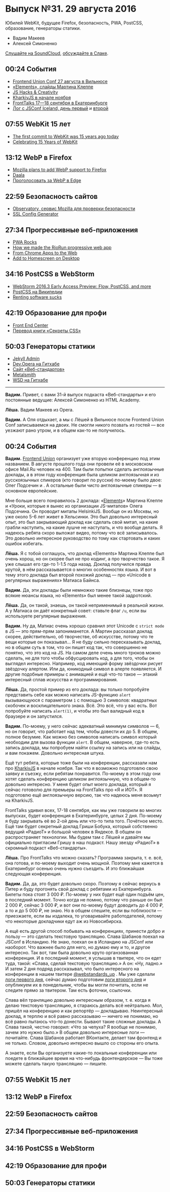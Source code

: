 # Выпуск №31. 29 августа 2016

Юбилей WebKit, будущее Firefox, безопасность, PWA, PostCSS, образование, генераторы статики.

- Вадим Макеев
- Алексей Симоненко

[Слушайте на SoundCloud](https://soundcloud.com/web-standards/episode-31), [обсуждайте в Слаке](https://web-standards.slack.com/messages/podcast/).

## 00:24 События

- [Frontend Union Conf 27 августа в Вильнюсе](http://frontend-union.co/)
- [«Elements», слайды Мартина Клеппе](https://speakerdeck.com/aemkei/elements-frontend-union-conf)
- [JS Hacks & Creativity](http://aem1k.com/)
- [KharkivJS в начале ноября](http://kharkivjs.org/)
- [FrontTalks 17—18 сентября в Екатеринбурге](http://fronttalks.ru/)
- [Лог с JSConf Iceland, день первый](https://github.com/web-standards-ru/web-standards-up/blob/master/2016-08-25_jsconfis.md) и [второй](https://github.com/web-standards-ru/web-standards-up/blob/master/2016-08-26_jsconfis.md)

## 07:55 WebKit 15 лет

- [The first commit to WebKit was 15 years ago today](https://twitter.com/mathias/status/768336960096206848)
- [Celebrating 15 Years of WebKit](https://webkit.org/blog/6888/celebrating-15-years-of-webkit/)

## 13:12 WebP в Firefox

- [Mozilla plans to add WebP support to Firefox](http://www.ghacks.net/2016/08/24/mozilla-webp-support-firefox/)
- [Daala](https://xiph.org/daala/)
- [Проголосовать за WebP в Edge](https://wpdev.uservoice.com/forums/257854-microsoft-edge-developer/suggestions/6508417-webp-image-format-support)

## 22:59 Безопасность сайтов

- [Observatory, сервис Mozilla для проверки безопасности](https://observatory.mozilla.org/)
- [SSL Config Generator](https://mozilla.github.io/server-side-tls/ssl-config-generator/)

## 27:34 Прогрессивные веб-приложения

- [PWA Rocks](https://pwa.rocks/)
- [How we made the RioRun progressive web app](https://www.theguardian.com/info/developer-blog/2016/aug/19/how-we-made-the-riorun-progressive-web-app)
- [From Chrome Apps to the Web](http://blog.chromium.org/2016/08/from-chrome-apps-to-web.html)
- [Add to Homescreen on Desktop](https://medium.com/p/c85aa018323f)

## 34:16 PostCSS в WebStorm

- [WebStorm 2016.3 Early Access Preview: Flow, PostCSS, and more](https://blog.jetbrains.com/webstorm/2016/08/webstorm-2016-3-early-access-preview/)
- [PostCSS на Википедии](https://ru.wikipedia.org/wiki/PostCSS)
- [Renting software sucks](http://www.andybudd.com/archives/2016/08/renting_software_sucks/)

## 42:19 Образование для профи

- [Front End Center](https://frontend.center/)
- [Перевод книги «Секреты CSS»](http://www.piter.com/collection/bestsellery-oreilly/product/sekrety-css-idealnye-resheniya-ezhednevnyh-zadach)

## 50:03 Генераторы статики

- [Jekyll Admin](https://github.com/jekyll/jekyll-admin)
- [Dev.Opera на Гитхабе](https://github.com/operasoftware/devopera)
- [Сайт «Веб-стандартов»](http://web-standards.ru/)
- [Metalsmith](http://www.metalsmith.io/)
- [WSD на Гитхабе](https://github.com/web-standards-ru/web-standards-days/)

---

**Вадим.** Привет, с вами 31-й выпуск подкаста «Веб-стандарты» и его постоянные ведущие: Алексей Симоненко из HTML Academy.

**Лёша.**
Вадим Макеев из Opera.

**Вадим.**
А Оля отдыхает, а мы с Лёшей в Вильнюсе после Frontend Union Conf записываемся на двоих.
Не смогли никого позвать из гостей — все уезжают рано утром, и в общем как-то не получилось.

## 00:24 События

**Вадим.**
[Frontend Union](http://frontend-union.co/) организует уже вторую конференцию под этим названием.
В августе прошлого года они провели её в московском офисе Mail.Ru человек на 400.
Там были попытки сделать англоязычные доклады, а в этом году конференция была целиком англоязычная и из русскоязычных спикеров (кто говорит по русски) по-моему было двое: Олег Подсечин и <!-- TODO: Пухарский? -->.
А остальные были чисто англоязычные спикеры — в основном европейские.

Мне больше всего понравилось 2 доклада: «[Elements](https://speakerdeck.com/aemkei/elements-frontend-union-conf)» Мартина Клеппе и «Уроки, которые я вынес из организации JS-митапов» Олега Подсечина.
Он проводит митапы HelsinkiJS.
Вообще он из Москвы, но уже около 5-6 лет живет в Хельсинки.
Это был довольно интересный опыт, это был закрывающий доклад как сделать свой митап, на какие грабли наступить, на какие лушче не наступать, и что вообще делать.
Я надеюсь ребята скоро выложат видео, потому что всё записывалось.
Это довольно интересное руководство по тому как стартовать и каких ошибок избегать.

**Лёша.**
Я с тобой соглашусь, что доклад «Elements» Мартина Клеппе был очень хорош, но он скорее был не про кодинг, а про творчество такое.
Я уже слышал его где-то 1-1.5 года <!-- TODO: или лучше год-полтора? --> назад.
Доклад получился правда крутой, в нём рассказывается о многих особенностях языка.
И вот в тему этого доклада был второй похожий доклад — про «Unicode в регулярных выражениях» Матиаса Байнса.

**Вадим.**
Да, эти доклады были немножко такие близнецы, тоже про всякие нюансы языка, но «Elements» был менее такой задротский.

**Лёша.**
Да, он такой, знаешь, он такой неприменимый в реальной жизни.
А у Матиаса он даёт конкретный совет: ставьте флаг `/u`, если вы используете регулярные выражения.

**Вадим.**
Ну да, Матиас очень хорошо сравнил этот Unicode с `strict mode` в JS — это прям-прям запониманется.
А Мартин рассказал доклад скорее, действительно, об творчестве, об искусстве, потому что те вещи которые он показывал…
Я не буду сильно пересказывать доклад, но в общем суть в том, что он пишет код так, что совершенно не понятно, что это код на JS.
На самом деле очень много трюков можно сделать, не для того чтобы обфусцировать код, а для того, чтобы он выглядел интересно.
Например, код имеющий форму звёздочки рисует звёздочку алертом.
Или да, юникодный символ в алерте появляется.
И другие подобные примеры с анимацией и ещё что-то такое — этакий интересный сплав искусства и программирования.

**Лёша.**
Да, простой пример из его доклада: вы только попробуйте представить себе как можно написать JS-функцию `alert` вызывающуюся с параметром `1` с помощью 3 символов: квадратных скобочек и восклицательного знака.
Всё.
Это всё, что у вас есть.
Вот попробуйте написать `alert(1)`, и чтобы это был валидный код в браузере и он запустился.

**Вадим.**
По-моему, у него сейчас адекватный минимум символов — 6, но он говорит, что работает над тем, чтобы довести их до 5.
В общем, полное безумие.
Как можно без символов написать символ который необходим для вызова функции `alert`.
В общем, наверное, где-то есть запись доклада, мы попробуем найти ссылку на запись или на слайды, и вам покажем.
Довольно интересная штука.

Ещё тут ребята, которые тоже были на конференции, рассказали нам про [KharkivJS](http://kharkivjs.org/) в начале ноября.
Так что я возможно подготовлю свою заявку и съезжу, если ребятам понравится.
По-моему в этом году они хотят сделать конференцию целиком англоязычную, что в общем-то довольно интересно.
У меня будет опыт моего доклада, который я сейчас готоволю для премьеры на FrontTalks про «Я и ИОТ».
Я подготовлю ещё англоязычную версию, так что надеюсь меня возьмут на KharkivJS.

FrontTalks удивил всех, 17-18 сентября, как мы уже говорили во многих выпусках, будет конференция в Екатеринбурге, целых 2 дня.
По-моему я буду закрывать её во 2-ой день или что-то типа того.
Почётное место.
Ещё там будет секретный доклад Гриши Бобука, который собственно ведущий «РадиоТ» и большой человек в Яндексе.
В общем он распространяет технологии.
Мы будем там с Лёшей и давайте мы официально пригласим Гришу в наш подкаст.
Нашу звезду «РадиоТ» в скромный подкаст «Веб-cтандарты».

**Лёша.**
Про FrontTalks что можно сказать? Программа закрыта, т. е. всё, она готова, и по-моему выходит очень мощной.
Поэтому мне кажется в Екатеринбург осенью очень нужно съездить.
И это ближайшая следующая конференция.

**Вадим.**
Да, да, это будет довольно скоро.
Поэтому я сейчас вернусь в Питер и буду прогонять свой доклад с ребятами из Екатеринбурга.
Билеты пока стоят 3 000 ₽.
По-моему у них будет ещё один подъём цен, в последний момент.
Точно когда не помню, потому что раньше он был 2 000 ₽, сейчас 3 000 ₽, и вот они по-моему будут доводить до 4 000 ₽, а то и до 5 000 ₽, не знаю.
Но в общем спешите, если вы поблизости — приезжаете, если вы издалека, то уговаривайте работодателей, потому что некоторые докладчики едут аж из Новосибирска.

А ещё есть другой способ побывать на конференциях, принести добро и пользу — это сделать текстовую трансляцию.
Слава Шабанов поехал на JSConf в Исландию.
Не знаю, поехал он в Исландию на JSConf или наоборот.
Что важнее было для него, но думаю ему и то, и другое интересно.
Так вот, там была довольно круто органзованная конференция.
И в последний момент, я услышав в твитере, что он едет туда, такой: «Слава, сделай текстовую трансляцию.»
А он: «Ну, ладно.»
И затем 2 дня подряд рассказывал, что было интересного на конференции в нашем твитере [@webstandards_up](https://twitter.com/webstandards_up) <!-- TODO: или лучше просто название? -->.
Мы уже сделали [логи первого дня](https://github.com/web-standards-ru/web-standards-up/blob/master/2016-08-25_jsconfis.md), сейчас думаю подготовим [логи второго дня](https://github.com/web-standards-ru/web-standards-up/blob/master/2016-08-26_jsconfis.md) и опубликуем их в понедельник, чтобы вы могли почитать, если не следите прямо за твитером.
Там есть фоточки, ссылочки.

Слава вёл транляцию довольно интересным образом, т. е. когда я делаю текстовую трансляцию, я стараюсь делать всё нейтрально.
Мол, пришёл на конференцию и как репортёр — докладываю.
Неинтересный доклад, я терплю и всё равно рассказываю — ничего не понимаю, но всё равно пытаюсь что-то донести.
Бывают такие сложные доклады.
А Слава такой, честно говорил: «Что за чепуха? Я вообще не понимаю, зачем это нужно было.»
В общем довольно интересные логи — почитайте.
Слава Шабанов работает ВКонтакте, делает там фронтенд и не только.
Словом, довольно интересно вышло со стороны его опыта.

А знаете, если Вы организуете какие-то локальные конференции или поедете в ближайшее время на что-нибудь фронтендерское — Вы тоже можете сделать такую трансляцию — пишите.

## 07:55 WebKit 15 лет

## 13:12 WebP в Firefox

## 22:59 Безопасность сайтов

## 27:34 Прогрессивные веб-приложения

## 34:16 PostCSS в WebStorm

## 42:19 Образование для профи

## 50:03 Генераторы статики

